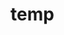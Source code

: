 # temp



















































































































































































































































































































































































































































